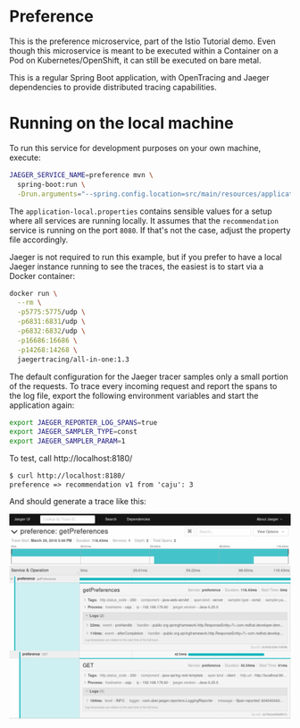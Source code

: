 Preference
==========

This is the preference microservice, part of the Istio Tutorial demo. Even though this microservice is meant to be executed within a Container on a Pod on Kubernetes/OpenShift, it can still be executed on bare metal.

This is a regular Spring Boot application, with OpenTracing and Jaeger dependencies to provide distributed tracing capabilities.

Running on the local machine
============================

To run this service for development purposes on your own machine, execute:

```bash
JAEGER_SERVICE_NAME=preference mvn \
  spring-boot:run \
  -Drun.arguments="--spring.config.location=src/main/resources/application-local.properties"
```

The `application-local.properties` contains sensible values for a setup where all services are running locally. It assumes that the `recommendation` service is running on the port `8080`. If that's not the case, adjust the property file accordingly.

Jaeger is not required to run this example, but if you prefer to have a local Jaeger instance running to see the traces, the easiest is to start via a Docker container:

```bash
docker run \
  --rm \
  -p5775:5775/udp \
  -p6831:6831/udp \
  -p6832:6832/udp \
  -p16686:16686 \
  -p14268:14268 \
  jaegertracing/all-in-one:1.3
```

The default configuration for the Jaeger tracer samples only a small portion of the requests. To trace every incoming request and report the spans to the log file, export the following environment variables and start the application again:

```bash
export JAEGER_REPORTER_LOG_SPANS=true
export JAEGER_SAMPLER_TYPE=const
export JAEGER_SAMPLER_PARAM=1
```

To test, call http://localhost:8180/

```
$ curl http://localhost:8180/
preference => recommendation v1 from 'caju': 3
```

And should generate a trace like this:

![Trace View](trace.png)
